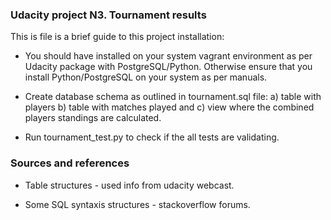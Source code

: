 ### Udacity project N3. Tournament results

This is file is a brief guide to this project installation:

 - You should have installed on your system vagrant environment as per Udacity package with PostgreSQL/Python. Otherwise ensure that you install Python/PostgreSQL on your system as per manuals.
 - Create database schema as outlined in tournament.sql file:
a) table with players b) table with matches played and c) view where the combined players standings are calculated.

- Run tournament_test.py to check if the all tests are validating.


### Sources and references

 - Table structures - used info from udacity webcast.
 
-  Some SQL syntaxis structures - stackoverflow forums.

